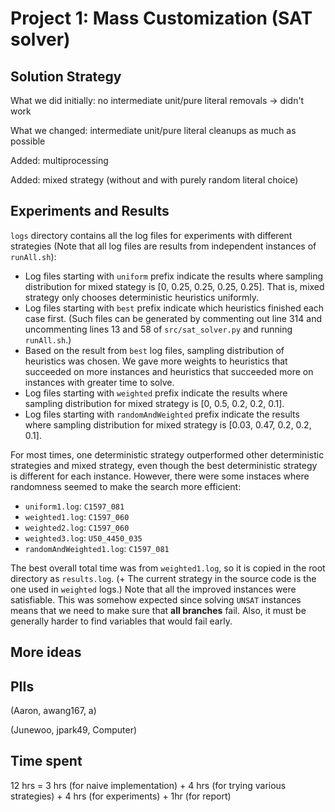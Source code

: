 # Project 1: Mass Customization (SAT solver)

## Solution Strategy

What we did initially: no intermediate unit/pure literal removals -> didn't work

What we changed: intermediate unit/pure literal cleanups as much as possible

Added: multiprocessing

Added: mixed strategy (without and with purely random literal choice)

## Experiments and Results

`logs` directory contains all the log files for experiments with different strategies (Note that all log files are results from independent instances of `runAll.sh`):

- Log files starting with `uniform` prefix indicate the results where sampling distribution for mixed stategy is [0, 0.25, 0.25, 0.25, 0.25]. That is, mixed strategy only chooses deterministic heuristics uniformly.
- Log files starting with `best` prefix indicate which heuristics finished each case first. (Such files can be generated by commenting out line 314 and uncommenting lines 13 and 58 of `src/sat_solver.py` and running `runAll.sh`.)
- Based on the result from `best` log files, sampling distribution of heuristics was chosen. We gave more weights to heuristics that succeeded on more instances and heuristics that succeeded more on instances with greater time to solve.
- Log files starting with `weighted` prefix indicate the results where sampling distribution for mixed strategy is [0, 0.5, 0.2, 0.2, 0.1].
- Log files starting with `randomAndWeighted` prefix indicate the results where sampling distribution for mixed strategy is [0.03, 0.47, 0.2, 0.2, 0.1].

For most times, one deterministic strategy outperformed other deterministic strategies and mixed strategy, even though the best deterministic strategy is different for each instance. However, there were some instaces where randomness seemed to make the search more efficient:

- `uniform1.log`: `C1597_081`
- `weighted1.log`: `C1597_060`
- `weighted2.log`: `C1597_060`
- `weighted3.log`: `U50_4450_035`
- `randomAndWeighted1.log`: `C1597_081`

The best overall total time was from `weighted1.log`, so it is copied in the root directory as `results.log`. (+ The current strategy in the source code is the one used in `weighted` logs.) Note that all the improved instances were satisfiable. This was somehow expected since solving `UNSAT` instances means that we need to make sure that **all branches** fail. Also, it must be generally harder to find variables that would fail early.

## More ideas
## PIIs
(Aaron, awang167, a)

(Junewoo, jpark49, Computer)

## Time spent

12 hrs = 3 hrs (for naive implementation) + 4 hrs (for trying various strategies) + 4 hrs (for experiments) + 1hr (for report)